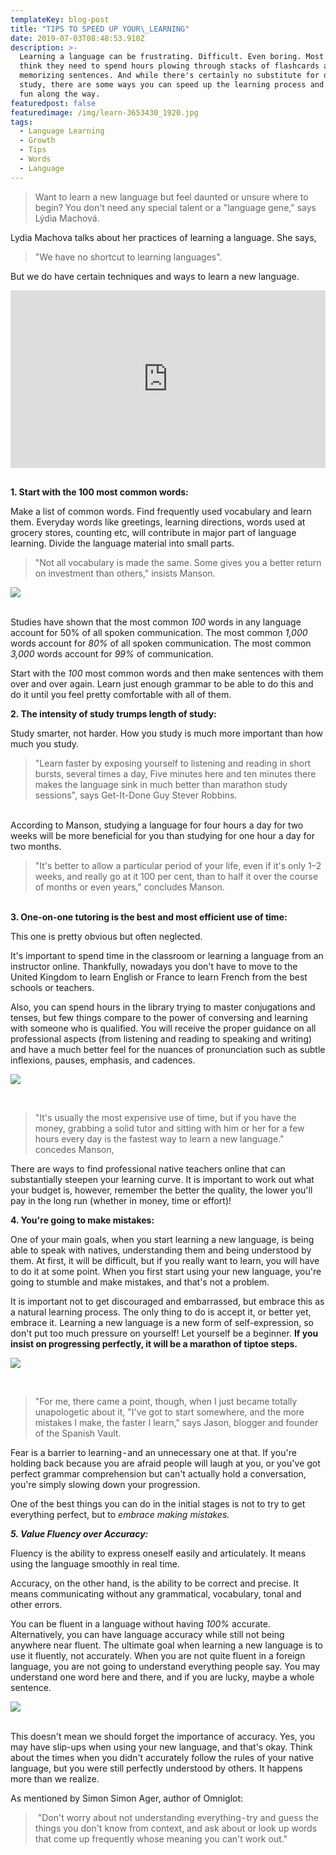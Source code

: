 ```yaml
---
templateKey: blog-post
title: "TIPS TO SPEED UP YOUR\_LEARNING"
date: 2019-07-03T08:48:53.910Z
description: >-
  Learning a language can be frustrating. Difficult. Even boring. Most people
  think they need to spend hours plowing through stacks of flashcards and
  memorizing sentences. And while there's certainly no substitute for diligent
  study, there are some ways you can speed up the learning process and even have
  fun along the way.
featuredpost: false
featuredimage: /img/learn-3653430_1920.jpg
tags:
  - Language Learning
  - Growth
  - Tips
  - Words
  - Language
---
```

> Want to learn a new language but feel daunted or unsure where to begin? You don't need any special talent or a "language gene," says Lýdia Machová.

Lydia Machova talks about her practices of learning a language. She says, 

> "We have no shortcut to learning languages".

But we do have certain techniques and ways to learn a new language.

<div><div style="position:relative;height:0;padding-bottom:56.25%"><iframe src="https://embed.ted.com/talks/lang/en/lydia_machova_the_secrets_of_learning_a_new_language" width="100%" height="auto" style="position:absolute;left:0;top:0;width:100%;height:100%" frameborder="0" scrolling="no" allowfullscreen></iframe></div></div><br>

**1. Start with the 100 most common words:**

Make a list of common words. Find frequently used vocabulary and learn them. Everyday words like greetings, learning directions, words used at grocery stores, counting etc, will contribute in major part of language learning. Divide the language material into small parts.

> "Not all vocabulary is made the same. Some gives you a better return on investment than others," insists Manson.

![](/img/blur-book-pages-book-series-880776.jpg)

<br>Studies have shown that the most common _100_ words in any language account for 50% of all spoken communication. The most common _1,000_ words account for _80%_ of all spoken communication. The most common _3,000_ words account for _99%_ of communication.

Start with the _100_ most common words and then make sentences with them over and over again. Learn just enough grammar to be able to do this and do it until you feel pretty comfortable with all of them.

**2. The intensity of study trumps length of study:**

Study smarter, not harder. How you study is much more important than how much you study.

> "Learn faster by exposing yourself to listening and reading in short bursts, several times a day, Five minutes here and ten minutes there makes the language sink in much better than marathon study sessions", says Get-It-Done Guy Stever Robbins.

<br>According to Manson, studying a language for four hours a day for two weeks will be more beneficial for you than studying for one hour a day for two months.

> "It's better to allow a particular period of your life, even if it's only 1–2 weeks, and really go at it 100 per cent, than to half it over the course of months or even years," concludes Manson.

**<br>3. One-on-one tutoring is the best and most efficient use of time:**

This one is pretty obvious but often neglected.

It's important to spend time in the classroom or learning a language from an instructor online. Thankfully, nowadays you don't have to move to the United Kingdom to learn English or France to learn French from the best schools or teachers.

Also, you can spend hours in the library trying to master conjugations and tenses, but few things compare to the power of conversing and learning with someone who is qualified. You will receive the proper guidance on all professional aspects (from listening and reading to speaking and writing) and have a much better feel for the nuances of pronunciation such as subtle inflexions, pauses, emphasis, and cadences.

![](/img/english-1705196_1920.jpg)

<br>

> "It's usually the most expensive use of time, but if you have the money, grabbing a solid tutor and sitting with him or her for a few hours every day is the fastest way to learn a new language." concedes Manson,

There are ways to find professional native teachers online that can substantially steepen your learning curve. It is important to work out what your budget is, however, remember the better the quality, the lower you'll pay in the long run (whether in money, time or effort)!

**4. You're going to make mistakes:**

One of your main goals, when you start learning a new language, is being able to speak with natives, understanding them and being understood by them. At first, it will be difficult, but if you really want to learn, you will have to do it at some point. When you first start using your new language, you're going to stumble and make mistakes, and that's not a problem.

It is important not to get discouraged and embarrassed, but embrace this as a natural learning process. The only thing to do is accept it, or better yet, embrace it. Learning a new language is a new form of self-expression, so don't put too much pressure on yourself! Let yourself be a beginner. **If you insist on progressing perfectly, it will be a marathon of tiptoe steps.**

![](/img/learn-3653430_1920.jpg)

<br>

> "For me, there came a point, though, when I just became totally unapologetic about it, "I've got to start somewhere, and the more mistakes I make, the faster I learn," says Jason, blogger and founder of the Spanish Vault.

Fear is a barrier to learning - and an unnecessary one at that. If you're holding back because you are afraid people will laugh at you, or you've got perfect grammar comprehension but can't actually hold a conversation, you're simply slowing down your progression.

One of the best things you can do in the initial stages is not to try to get everything perfect, but to _embrace making mistakes._

**_5. Value Fluency over Accuracy:_**

Fluency is the ability to express oneself easily and articulately. It means using the language smoothly in real time.

Accuracy, on the other hand, is the ability to be correct and precise. It means communicating without any grammatical, vocabulary, tonal and other errors.

You can be fluent in a language without having _100%_ accurate. Alternatively, you can have language accuracy while still not being anywhere near fluent. The ultimate goal when learning a new language is to use it fluently, not accurately. When you are not quite fluent in a foreign language, you are not going to understand everything people say. You may understand one word here and there, and if you are lucky, maybe a whole sentence.

![](/img/webinar-4216601_1920.jpg)

<br>This doesn't mean we should forget the importance of accuracy. Yes, you may have slip-ups when using your new language, and that's okay. Think about the times when you didn't accurately follow the rules of your native language, but you were still perfectly understood by others. It happens more than we realize.

As mentioned by Simon Simon Ager, author of Omniglot:

>  "Don't worry about not understanding everything - try and guess the things you don't know from context, and ask about or look up words that come up frequently whose meaning you can't work out."
